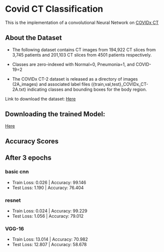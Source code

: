 # Covid CT Classification
This is the implementation of a convolutional Neural Network on <a href= "https://www.kaggle.com/hgunraj/covidxct" >COVIDx CT  </a>

## About the Dataset

- The following dataset contains CT images from 194,922 CT slices from 3,745 patients and 201,103 CT slices from 4501 patients respectively.

- Classes are zero-indexed with Normal=0, Pneumonia=1, and COVID-19=2
- The COVIDx CT-2 dataset is released as a directory of images (2A_images) and associated label files ({train,val,test}_COVIDx_CT-2A.txt) indicating classes and bounding boxes for the body region.


Link to download the dataset: <a href="https://www.kaggle.com/hgunraj/covidxct"> Here </a>


## Downloading the trained Model:
<a href="https://drive.google.com/file/d/1n-7OYvLqkg0E5VNBypnV5tDTAFSlH_o_/view?usp=sharing"> Here </a>


## Accuracy Scores

## After 3 epochs
### basic cnn
- Train Loss: 0.026 | Accuracy: 99.146
- Test Loss: 1.190 | Accuracy: 76.404

###    resnet

- Train Loss: 0.024 | Accuracy: 99.229
- Test Loss: 1.056 | Accuracy: 79.012
 

### VGG-16
- Train Loss: 13.014 | Accuracy: 70.982
- Test Loss: 12.807 | Accuracy: 58.678